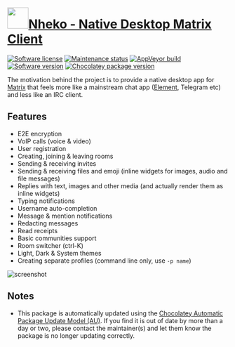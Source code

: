 # [<img src="https://cdn.jsdelivr.net/gh/dgalbraith/chocolatey-packages@f5d3fa14c22b9e41d51db5a9a5532e7cd94832a2/icons/nheko-reborn.png" width="48" height="48" />Nheko - Native Desktop Matrix Client](https://chocolatey.org/packages/nheko)

[![Software license](https://img.shields.io/badge/License-GPLv3-blue.svg)](https://github.com/Nheko-Reborn/nheko/blob/master/COPYING)
[![Maintenance status](https://img.shields.io/badge/maintained%3F-yes-green.svg)](https://gitHub.com/dgalbraith/chocolatey-packages/graphs/commit-activity)
[![AppVeyor build](https://img.shields.io/appveyor/ci/dgalbraith/chocolatey-packages)](https://ci.appveyor.com/project/dgalbraith/chocolatey-packages)
[![Software version](https://img.shields.io/badge/Source-v0.10.0-blue.svg)](https://github.com/Nheko-Reborn/nheko/releases/tag/v0.10.0)
[![Chocolatey package version](https://img.shields.io/chocolatey/v/nheko-reborn?label=Chocolatey)](https://chocolatey.org/packages/nheko-reborn)

The motivation behind the project is to provide a native desktop app for [Matrix](https://matrix.org/) that feels more
like a mainstream chat app ([Element](https://element.io/), Telegram etc) and less like an IRC client.

## Features

* E2E encryption
* VoIP calls (voice & video)
* User registration
* Creating, joining & leaving rooms
* Sending & receiving invites
* Sending & receiving files and emoji (inline widgets for images, audio and file messages)
* Replies with text, images and other media (and actually render them as inline widgets)
* Typing notifications
* Username auto-completion
* Message & mention notifications
* Redacting messages
* Read receipts
* Basic communities support
* Room switcher (ctrl-K)
* Light, Dark & System themes
* Creating separate profiles (command line only, use `-p name`)

![screenshot](https://cdn.jsdelivr.net/gh/dgalbraith/chocolatey-packages@f5d3fa14c22b9e41d51db5a9a5532e7cd94832a2/automatic/nheko-reborn/screenshot.png)

## Notes

* This package is automatically updated using the [Chocolatey Automatic Package Update Model (AU)](https://github.com/majkinetor/au/blob/master/README.md).
  If you find it is out of date by more than a day or two, please contact the maintainer(s) and let them know the package is no longer updating correctly.
